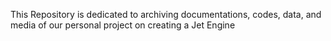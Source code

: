This Repository is dedicated to archiving documentations, codes, data, and media of our personal project on creating a Jet Engine
